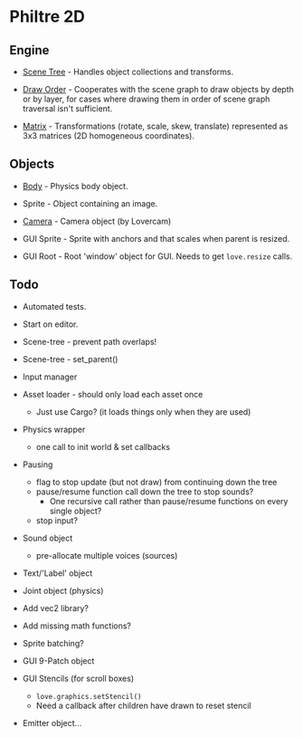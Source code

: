 Philtre 2D
==========

Engine
------

* [Scene Tree](engine/scene-tree.md) - Handles object
  collections and transforms.

* [Draw Order](engine/draw-order.md) - Cooperates with the scene
  graph to draw objects by depth or by layer, for cases where
  drawing them in order of scene graph traversal isn't
  sufficient.

* [Matrix](engine/matrix.md) - Transformations (rotate, scale,
  skew, translate) represented as 3x3 matrices (2D homogeneous
  coordinates).

Objects
-------

* [Body](engine/body.md) - Physics body object.

* Sprite - Object containing an image.

* [Camera](https://github.com/rgrams/lovercam/blob/master/Readme.md) - Camera object (by Lovercam)

* GUI Sprite - Sprite with anchors and that scales when parent is resized.

* GUI Root - Root 'window' object for GUI. Needs to get `love.resize` calls.


Todo
----

* Automated tests.

* Start on editor.

* Scene-tree - prevent path overlaps!
* Scene-tree - set_parent()
* Input manager
* Asset loader - should only load each asset once
    * Just use Cargo? (it loads things only when they are used)
* Physics wrapper
    * one call to init world & set callbacks
* Pausing
    * flag to stop update (but not draw) from continuing down the tree
    * pause/resume function call down the tree to stop sounds?
        * One recursive call rather than pause/resume functions on every single object?
    * stop input?
* Sound object
    * pre-allocate multiple voices (sources)
* Text/'Label' object
* Joint object (physics)
* Add vec2 library?
* Add missing math functions?
* Sprite batching?
* GUI 9-Patch object
* GUI Stencils (for scroll boxes)
    * `love.graphics.setStencil()`
    * Need a callback after children have drawn to reset stencil
* Emitter object...

